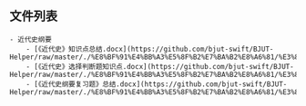

## 文件列表

    - 近代史纲要
        - [《近代史》知识点总结.docx](https://github.com/bjut-swift/BJUT-Helper/raw/master/./%E8%BF%91%E4%BB%A3%E5%8F%B2%E7%BA%B2%E8%A6%81/%E3%80%8A%E8%BF%91%E4%BB%A3%E5%8F%B2%E3%80%8B%E7%9F%A5%E8%AF%86%E7%82%B9%E6%80%BB%E7%BB%93.docx)
        - [《近代史》选择判断题知识点.docx](https://github.com/bjut-swift/BJUT-Helper/raw/master/./%E8%BF%91%E4%BB%A3%E5%8F%B2%E7%BA%B2%E8%A6%81/%E3%80%8A%E8%BF%91%E4%BB%A3%E5%8F%B2%E3%80%8B%E9%80%89%E6%8B%A9%E5%88%A4%E6%96%AD%E9%A2%98%E7%9F%A5%E8%AF%86%E7%82%B9.docx)
        - [《近代史纲要复习题》总结.docx](https://github.com/bjut-swift/BJUT-Helper/raw/master/./%E8%BF%91%E4%BB%A3%E5%8F%B2%E7%BA%B2%E8%A6%81/%E3%80%8A%E8%BF%91%E4%BB%A3%E5%8F%B2%E7%BA%B2%E8%A6%81%E5%A4%8D%E4%B9%A0%E9%A2%98%E3%80%8B%E6%80%BB%E7%BB%93.docx)

